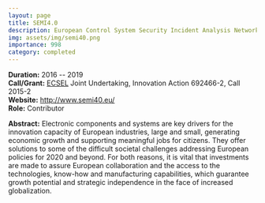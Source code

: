 ```yaml
---
layout: page
title: SEMI4.0 
description: European Control System Security Incident Analysis Network
img: assets/img/semi40.png
importance: 998
category: completed
---
```


**Duration:** 2016 -- 2019  
**Call/Grant:**  [ECSEL](https://www.ecsel.eu/) Joint Undertaking, Innovation Action 692466-2, Call 2015-2  
**Website:** <http://www.semi40.eu/>  
**Role:** Contributor

**Abstract:** Electronic components and systems are key drivers for the innovation capacity of European industries, large and small, generating economic growth and supporting meaningful jobs for citizens. They offer solutions to some of the difficult societal challenges addressing European policies for 2020 and beyond. For both reasons, it is vital that investments are made to assure European collaboration and the access to the technologies, know-how and manufacturing capabilities, which guarantee growth potential and strategic independence in the face of increased globalization. 

